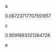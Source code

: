 a
<!--START:foo-->
0.06723717707551957
<!--END:foo-->
c
<!--START:bar-->
0.9091893321264728
<!--END:bar-->
e

